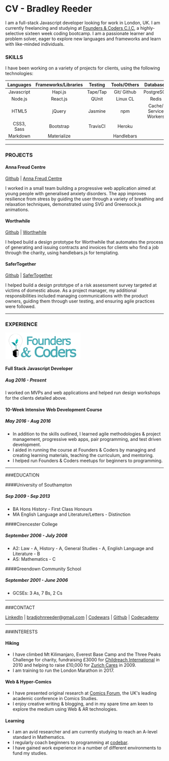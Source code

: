 # CV - Bradley Reeder

I am a full-stack Javascript developer looking for work in London, UK. I am currently freelancing and studying at [Founders & Coders C.I.C](http://www.foundersandcoders.com/), a highly-selective sixteen week coding bootcamp. I am a passionate learner and problem solver, eager to explore new languages and frameworks and learn with like-minded individuals.

### SKILLS

I have been working on a variety of projects for clients, using the following technologies:

| Languages | Frameworks/Libraries | Testing   | Tools/Others | Databases |
|:---------:|:--------------------:|:---------:|:------------:|:---------:|
| Javascript| Hapi.js              | Tape/Tap  | Git/ Github          | PostgreSQL|
| Node.js   | React.js             | QUnit     | Linux CL          | Redis   |
| HTML5     | jQuery          | Jasmine     | npm | Cache/ Service Workers | 
| CSS3, Sass     | Bootstrap              |   TravisCI    | Heroku  | |
| Markdown       | Materialize        |   | Handlebars    | |

---

### PROJECTS

#### Anna Freud Centre

[Github](https://github.com/CYPIAPT-LNDSE/breathing-with-kitty) | [Anna Freud Centre](http://www.annafreud.org/)

I worked in a small team building a progressive web application aimed at young people with generalised anxiety disorders. The app improves resilience from stress by guiding the user through a variety of breathing and relaxation techniques, demonstrated using SVG and Greensock.js animations. 

#### Worthwhile

[Github](https://github.com/worthwhile-charity/hack-day) | [Worthwhile](http://www.worthwhile.org.uk/)

I helped build a design prototype for Worthwhile that automates the process of generating and issuing contracts and invoices for clients who find a job through the charity, using handlebars.js for templating.

#### SaferTogether

[Github](https://github.com/saferTogether/saferTogether) | [SaferTogether](http://safertogether.org.uk/)

I helped build a design prototype of a risk assessment survey targeted at victims of domestic abuse. As a project manager, my additional responsibilities included managing communications with the product owners, guiding them through user testing, and ensuring agile practices were followed.

---

### EXPERIENCE

<img src="https://github.com/Neats29/CV/blob/master/experience/fac.png" width="240">

#### Full Stack Javascript Developer 
##### Aug 2016 - Present

I worked on MVPs and web applications and helped run design workshops for the clients detailed above.

#### 10-Week Intensive Web Development Course
##### May 2016 - Aug 2016

- In addition to the skills outlined, I learned agile methodologies & project management, progressive web apps, pair programming, and test driven development.
- I aided in running the course at Founders & Coders by managing and creating learning materials, teaching the curriculum, and mentoring.
- I helped run Founders & Coders meetups for beginners to programming.

---

###EDUCATION

####University of Southampton 
##### Sep 2009 - Sep 2013
- BA Hons History - First Class Honours
- MA English Language and Literature/Letters - Distinction

####Cirencester College
##### September 2006 - July 2008
- A2: Law - A, History - A, General Studies - A, English Language and Literature - B
- AS: Mathematics - C

####Greendown Community School
##### September 2001 - June 2006
- GCSEs: 3 As, 7 Bs, 2 Cs

---
###CONTACT

[LinkedIn](https://uk.linkedin.com/in/bradley-reeder-246623119) | [bradjohnreeder@gmail.com](mailto:bradjohnreeder@gmail.com) |
[Codewars](https://www.codewars.com/users/Aquila) | [Github](https://github.com/bradreeder) | [Codecademy](https://www.codecademy.com/brad.reeder)

---

###INTERESTS

#### Hiking
- I have climbed Mt Kilimanjaro, Everest Base Camp and the Three Peaks Challenge for charity, fundraising £3000 for [Childreach International](https://www.childreach.org.uk/) in 2010 and helping to raise £10,000 for [Zurich Cares](https://www.zurich.co.uk/zurichcommunitytrust/who-we-help/partners-and-programmes/) in 2009.
- I am training to run the London Marathon in 2017.

#### Web & Hyper-Comics 
- I have presented original research at [Comics Forum](https://comicsforum.org/), the UK's leading academic conference in Comics Studies. 
- I enjoy creative writing & blogging, and in my spare time am keen to explore the medium using Web & AR technologies.

#### Learning
- I am an avid researcher and am currently studying to reach an A-level standard in Mathematics.
- I regularly coach beginners to programming at [codebar](https://codebar.io/).
- I have gained work experience in a number of different environments to fund my studies.
